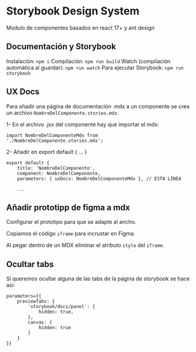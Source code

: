 # Storybook Design System
Modulo de componentes basados en react 17+ y ant design

## Documentación y Storybook
Instalación: `npm i`
Compilación: `npm run build`
Watch (compilación automática al guardar): `npm run watch`
Para ejecutar Storybook: `npm run storybook`

## UX Docs

Para añadir una página de documentación .mdx a un componente se crea un archivo `NombreDelComponente.stories.mdx`.

1- En el archivo .jsx del componente hay que importar el mdx:

````
import NombreDelComponenteMdx from './NombreDelComponente.stories.mdx';

````

2- Añadir en export default { ... } 

````
export default {
    title: 'NombreDelComponente',
    component: NombreDelComponente,
    parameters: { uxDocs: NombreDelComponenteMdx }, // ESTA LÍNEA

    ...

````

## Añadir prototipp de figma a mdx

Configurar el prototipo para que se adapte al ancho.

Copiamos el código `iframe` para incrustar en Figma.

Al pegar dentro de un MDX eliminar el atributo `style` del `iframe`.

## Ocultar tabs

Si queremos ocultar alguna de las tabs de la página de storybook se hace así:

```
parameters={{
    previewTabs: {
        'storybook/docs/panel': {
            hidden: true,
        },
        canvas: {
            hidden: true
        } 
    }
}}
```